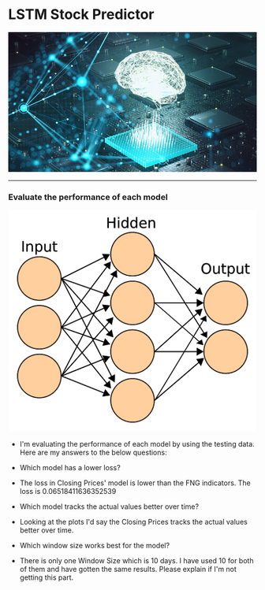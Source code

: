 # LSTM Stock Predictor

![deeplearning.jpg](Images/deeplearning.jpg)

- - -

### Evaluate the performance of each model
![deeplearning2.jpg](Images/deeplearning2.png)


* I'm evaluating the performance of each model by using the testing data. Here are my answers to the below questions:

* Which model has a lower loss?
* The loss in Closing Prices' model is lower than the FNG indicators. The loss is 0.06518411636352539

* Which model tracks the actual values better over time?
* Looking at the plots I'd say the Closing Prices tracks the actual values better over time. 

* Which window size works best for the model?
* There is only one Window Size which is 10 days. I have used 10 for both of them and have gotten the same results. Please explain if I'm not getting this part.